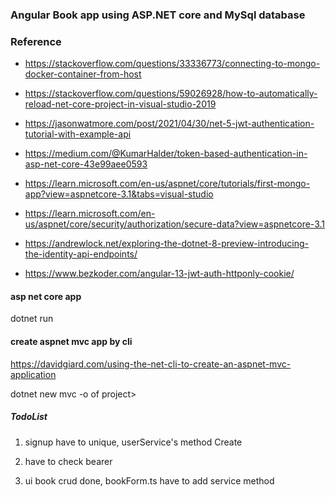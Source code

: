 ### Angular Book app using ASP.NET core and MySql database

### Reference

- https://stackoverflow.com/questions/33336773/connecting-to-mongo-docker-container-from-host

- https://stackoverflow.com/questions/59026928/how-to-automatically-reload-net-core-project-in-visual-studio-2019

- https://jasonwatmore.com/post/2021/04/30/net-5-jwt-authentication-tutorial-with-example-api

- https://medium.com/@KumarHalder/token-based-authentication-in-asp-net-core-43e99aee0593

- https://learn.microsoft.com/en-us/aspnet/core/tutorials/first-mongo-app?view=aspnetcore-3.1&tabs=visual-studio

- https://learn.microsoft.com/en-us/aspnet/core/security/authorization/secure-data?view=aspnetcore-3.1

- https://andrewlock.net/exploring-the-dotnet-8-preview-introducing-the-identity-api-endpoints/

- https://www.bezkoder.com/angular-13-jwt-auth-httponly-cookie/

#### asp net core app

dotnet run

#### create aspnet mvc app by cli

https://davidgiard.com/using-the-net-cli-to-create-an-aspnet-mvc-application

dotnet new mvc -o of project>

##### TodoList

1. signup have to unique, userService's method Create

2. have to check bearer

3. ui book crud done, bookForm.ts have to add service method
